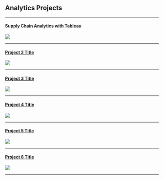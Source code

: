 ## Analytics Projects

---
#### [Supply Chain Analytics with Tableau](/SupplyChain)
<img src="images/dummy_thumbnail.jpg?raw=true"/>

---
#### [Project 2 Title](/pdf/sample_presentation.pdf)
<img src="images/dummy_thumbnail.jpg?raw=true"/>

---
#### [Project 3 Title](http://example.com/)
<img src="images/dummy_thumbnail.jpg?raw=true"/>

---
#### [Project 4 Title](http://example.com/)
<img src="images/dummy_thumbnail.jpg?raw=true"/>

---
#### [Project 5 Title](http://example.com/)
<img src="images/dummy_thumbnail.jpg?raw=true"/>

---
#### [Project 6 Title](http://example.com/)
<img src="images/dummy_thumbnail.jpg?raw=true"/>

---
